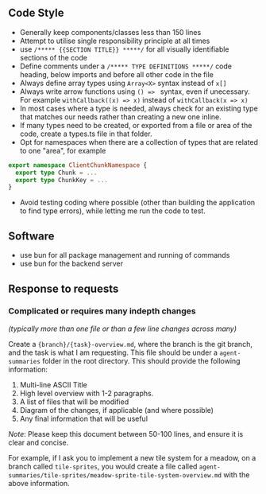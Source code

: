 ## Code Style
- Generally keep components/classes less than 150 lines
- Attempt to utilise single responsibility principle at all times
- use `/***** {{SECTION TITLE}} *****/` for all visually identifiable sections of the code
- Define comments under a `/***** TYPE DEFINITIONS *****/` code heading, below imports and before all other code in the file
- Always define array types using `Array<X>` syntax instead of `x[]`
- Always write arrow functions using `() => ` syntax, even if unecessary. For example `withCallback((x) => x)` instead of `withCallback(x => x)`
- In most cases where a type is needed, always check for an existing type that matches our needs rather than creating a new one inline.
- If many types need to be created, or exported from a file or area of the code, create a types.ts file in that folder. 
- Opt for namespaces when there are a collection of types that are related to one "area", for example
```ts
export namespace ClientChunkNamespace {
  export type Chunk = ...
  export type ChunkKey = ...
}
```
- Avoid testing coding where possible (other than building the application to find type errors), while letting me run the code to test.

## Software
- use bun for all package management and running of commands
- use bun for the backend server

## Response to requests
### Complicated or requires many indepth changes
_(typically more than one file or than a few line changes across many)_

Create a `{branch}/{task}-overview.md`, where the branch is the git branch, and the task is what I am requesting.
This file should be under a `agent-summaries` folder in the root directory. This should provide the following information:
  1. Multi-line ASCII Title
  2. High level overview with 1-2 paragraphs.
  3. A list of files that will be modified
  4. Diagram of the changes, if applicable (and where possible)
  5. Any final information that will be useful

*Note*: Please keep this document between 50-100 lines, and ensure it is clear and concise.

For example, if I ask you to implement a new tile system for a meadow, on a branch called `tile-sprites`, 
you would create a file called `agent-summaries/tile-sprites/meadow-sprite-tile-system-overview.md` with the above information.